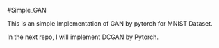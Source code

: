 #Simple_GAN

This is an simple Implementation of GAN by pytorch for MNIST Dataset.

In the next repo, I will implement DCGAN by Pytorch.
